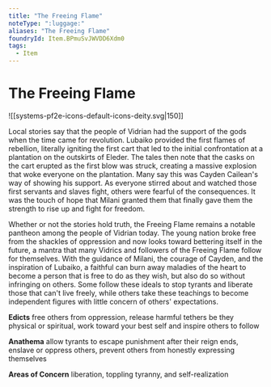 ```yaml
---
title: "The Freeing Flame"
noteType: ":luggage:"
aliases: "The Freeing Flame"
foundryId: Item.BPmuSvJWVDD6Xdm0
tags:
  - Item
---
```


# The Freeing Flame
![[systems-pf2e-icons-default-icons-deity.svg|150]]

Local stories say that the people of Vidrian had the support of the gods when the time came for revolution. Lubaiko provided the first flames of rebellion, literally igniting the first cart that led to the initial confrontation at a plantation on the outskirts of Eleder. The tales then note that the casks on the cart erupted as the first blow was struck, creating a massive explosion that woke everyone on the plantation. Many say this was Cayden Cailean's way of showing his support. As everyone stirred about and watched those first servants and slaves fight, others were fearful of the consequences. It was the touch of hope that Milani granted them that finally gave them the strength to rise up and fight for freedom.

Whether or not the stories hold truth, the Freeing Flame remains a notable pantheon among the people of Vidrian today. The young nation broke free from the shackles of oppression and now looks toward bettering itself in the future, a mantra that many Vidrics and followers of the Freeing Flame follow for themselves. With the guidance of Milani, the courage of Cayden, and the inspiration of Lubaiko, a faithful can burn away maladies of the heart to become a person that is free to do as they wish, but also do so without infringing on others. Some follow these ideals to stop tyrants and liberate those that can't live freely, while others take these teachings to become independent figures with little concern of others' expectations.

**Edicts** free others from oppression, release harmful tethers be they physical or spiritual, work toward your best self and inspire others to follow

**Anathema** allow tyrants to escape punishment after their reign ends, enslave or oppress others, prevent others from honestly expressing themselves

**Areas of Concern** liberation, toppling tyranny, and self-realization
